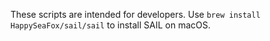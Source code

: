 These scripts are intended for developers. Use `brew install HappySeaFox/sail/sail` to install SAIL on macOS.